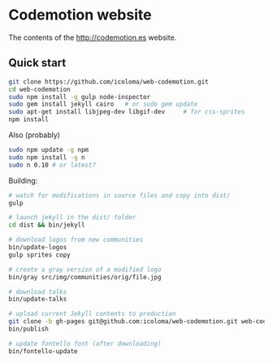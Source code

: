 # Codemotion website

The contents of the http://codemotion.es website.

## Quick start

```bash
git clone https://github.com/icoloma/web-codemotion.git
cd web-codemotion
sudo npm install -g gulp node-inspector 
sudo gem install jekyll cairo   # or sudo gem update
sudo apt-get install libjpeg-dev libgif-dev     # for css-sprites
npm install
```

Also (probably)

```bash
sudo npm update -g npm
sudo npm install -g n
sudo n 0.10 # or latest?

```

Building:

```bash
# watch for modifications in source files and copy into dist/
gulp

# launch jekyll in the dist/ folder
cd dist && bin/jekyll

# download logos from new communities 
bin/update-logos
gulp sprites copy

# create a gray version of a modified logo 
bin/gray src/img/communities/orig/file.jpg

# download talks
bin/update-talks

# upload current Jekyll contents to production
git clone -b gh-pages git@github.com:icoloma/web-codemotion.git web-codemotion-publish
bin/publish

# update fontello font (after downloading)
bin/fontello-update
```


